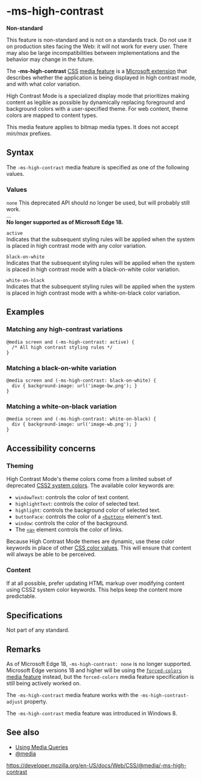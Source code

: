 # -ms-high-contrast

**Non-standard**

This feature is non-standard and is not on a standards track. Do not use it on production sites facing the Web: it will not work for every user. There may also be large incompatibilities between implementations and the behavior may change in the future.

The **-ms-high-contrast** [CSS](https://developer.mozilla.org/en-US/docs/Web/CSS) [media feature](../media_queries/using_media_queries#media_features) is a [Microsoft extension](https://developer.mozilla.org/en-US/docs/Web/CSS/Microsoft_Extensions) that describes whether the application is being displayed in high contrast mode, and with what color variation.

High Contrast Mode is a specialized display mode that prioritizes making content as legible as possible by dynamically replacing foreground and background colors with a user-specified theme. For web content, theme colors are mapped to content types.

This media feature applies to bitmap media types. It does not accept _min/max_ prefixes.

## Syntax

The `-ms-high-contrast` media feature is specified as one of the following values.

### Values

`none` <span class="icon deprecated" viewbox="0 0 100 100" xmlns="http://www.w3.org/2000/svg" role="img"> This deprecated API should no longer be used, but will probably still work. </span>  
...  
**No longer supported as of Microsoft Edge 18.**

`active`  
Indicates that the subsequent styling rules will be applied when the system is placed in high contrast mode with any color variation.

`black-on-white`  
Indicates that the subsequent styling rules will be applied when the system is placed in high contrast mode with a black-on-white color variation.

`white-on-black`  
Indicates that the subsequent styling rules will be applied when the system is placed in high contrast mode with a white-on-black color variation.

## Examples

### Matching any high-contrast variations

    @media screen and (-ms-high-contrast: active) {
      /* All high contrast styling rules */
    }

### Matching a black-on-white variation

    @media screen and (-ms-high-contrast: black-on-white) {
      div { background-image: url('image-bw.png'); }
    }

### Matching a white-on-black variation

    @media screen and (-ms-high-contrast: white-on-black) {
      div { background-image: url('image-wb.png'); }
    }

## Accessibility concerns

### Theming

High Contrast Mode's theme colors come from a limited subset of deprecated [CSS2 system colors](https://www.w3.org/TR/2018/REC-css-color-3-20180619/#css2-system). The available color keywords are:

- `windowText`: controls the color of text content.
- `highlightText`: controls the color of selected text.
- `highlight`: controls the background color of selected text.
- `buttonFace`: controls the color of a [`<button>`](https://developer.mozilla.org/en-US/docs/Web/HTML/Element/button) element's text.
- `window`: controls the color of the background.
- The [`<a>`](https://developer.mozilla.org/en-US/docs/Web/HTML/Element/a) element controls the color of links.

Because High Contrast Mode themes are dynamic, use these color keywords in place of other [CSS color values](../color). This will ensure that content will always be able to be perceived.

### Content

If at all possible, prefer updating HTML markup over modifying content using CSS2 system color keywords. This helps keep the content more predictable.

## Specifications

Not part of any standard.

## Remarks

As of Microsoft Edge 18, `-ms-high-contrast: none` is no longer supported. Microsoft Edge versions 18 and higher will be using the [`forced-colors` media feature](forced-colors) instead, but the `forced-colors` media feature specification is still being actively worked on.

The `-ms-high-contrast` media feature works with the <span class="page-not-created">`-ms-high-contrast-adjust`</span> property.

The `-ms-high-contrast` media feature was introduced in Windows 8.

## See also

- [Using Media Queries](../media_queries/using_media_queries)
- [@media](../@media)

<a href="https://developer.mozilla.org/en-US/docs/Web/CSS/@media/-ms-high-contrast" class="_attribution-link">https://developer.mozilla.org/en-US/docs/Web/CSS/@media/-ms-high-contrast</a>
